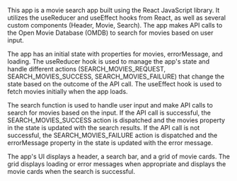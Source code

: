 This app is a movie search app built using the React JavaScript library. It utilizes the useReducer and useEffect hooks from React, as well as several custom components (Header, Movie, Search). The app makes API calls to the Open Movie Database (OMDB) to search for movies based on user input.

The app has an initial state with properties for movies, errorMessage, and loading. The useReducer hook is used to manage the app's state and handle different actions (SEARCH_MOVIES_REQUEST, SEARCH_MOVIES_SUCCESS, SEARCH_MOVIES_FAILURE) that change the state based on the outcome of the API call. The useEffect hook is used to fetch movies initially when the app loads.

The search function is used to handle user input and make API calls to search for movies based on the input. If the API call is successful, the SEARCH_MOVIES_SUCCESS action is dispatched and the movies property in the state is updated with the search results. If the API call is not successful, the SEARCH_MOVIES_FAILURE action is dispatched and the errorMessage property in the state is updated with the error message.

The app's UI displays a header, a search bar, and a grid of movie cards. The grid displays loading or error messages when appropriate and displays the movie cards when the search is successful.
